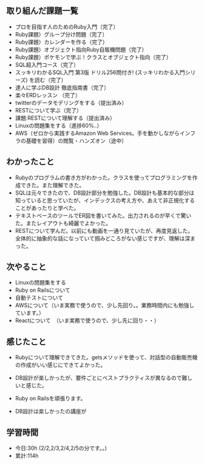 ## 取り組んだ課題一覧
- プロを目指す人のためのRuby入門（完了）
- Ruby課題）グループ分け問題（完了）
- Ruby課題）カレンダーを作る（完了）
- Ruby課題）オブジェクト指向Ruby自販機問題（完了）
- Ruby課題）ポケモンで学ぶ！クラスとオブジェクト指向（完了）
- SQL超入門コース（完了）
- スッキリわかるSQL入門 第3版 ドリル256問付き! (スッキリわかる入門シリーズ) を読む（完了）
- 達人に学ぶDB設計 徹底指南書（完了）
- 楽々ERDレッスン （完了）
- twitterのデータモデリングをする（提出済み）
- RESTについて学ぶ（完了）
- 課題:RESTについて理解する（提出済み）
- Linuxの問題集をする（進捗60%..）
- AWS（ゼロから実践するAmazon Web Services。手を動かしながらインフラの基礎を習得）の閲覧・ハンズオン（途中）

## わかったこと
- Rubyのプログラムの書き方がわかった。クラスを使ってプログラミングを作成できた。また理解できた。
- SQLは元々できたので、DB設計部分を勉強した。DB設計も基本的な部分は知っていると思っていたが、インデックスの考え方や、あえて非正規化することがあったりと学べた。
- テキストベースのツールでER図を書いてみた。出力されるのが早くで驚いた。またレイアウトも綺麗でよかった。
- RESTについて学んだ。以前にも動画を一通り見ていたが、再度見返した。全体的に抽象的な話になっていて掴みどころがない感じですが、理解は深まった。

## 次やること
- Linuxの問題集をする
- Ruby on Railsについて
- 自動テストについて
- AWSについて（いま実務で使うので、少し先回り。。業務時間内にも勉強しています。）
- Reactについて　（いま実務で使うので、少し先に回り・・）

## 感じたこと
- Rubyについて理解できてきた。getsメソッドを使って、対話型の自動販売機の作成がいい感じにできてよかった。
- DB設計が楽しかったが、要件ごとにベストプラクティスが異なるので難しいと感じた。
- Ruby on Railsを頑張ります。

- DB設計は楽しかったの講座が

## 学習時間
- 今日:30h (2/2,2/3,2/4,2/5の分です。。)
- 累計:114h
